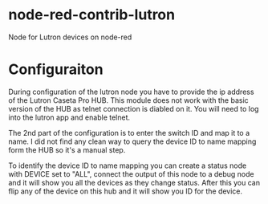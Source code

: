 # node-red-contrib-lutron
Node for Lutron devices on node-red

# Configuraiton
During configuration of the lutron node you have to provide the ip address of the Lutron Caseta Pro HUB. This module does not work with the basic version of the HUB as telnet connection is diabled on it.
You will need to log into the lutron app and enable telnet.

The 2nd part of the configuration is to enter the switch ID and map it to a name.
I did not find any clean way to query the device ID to name mapping form the HUB so it's a manual step.

To identify the device ID to name mapping you can create a status node with DEVICE set to "ALL", connect the output of this node to a debug node and it will show you all the devices as they change status.
After this you can flip any of the device on this hub and it will show you ID for the device.


